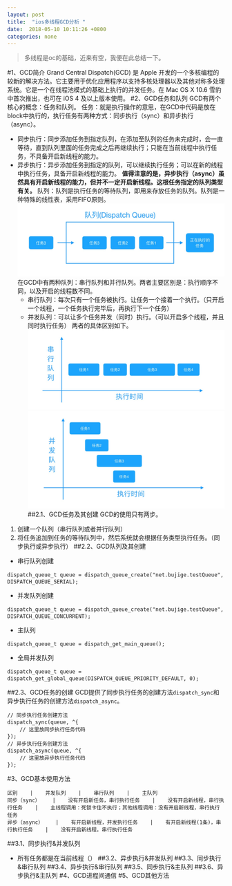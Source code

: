 ```yaml
---
layout: post
title:  "ios多线程GCD分析 "
date:  2018-05-10 10:11:26 +0800
categories: none
---
```

> 多线程是oc的基础，近来有空，我便在此总结一下。

#1、GCD简介
Grand Central Dispatch(GCD) 是 Apple 开发的一个多核编程的较新的解决方法。它主要用于优化应用程序以支持多核处理器以及其他对称多处理系统。它是一个在线程池模式的基础上执行的并发任务。在 Mac OS X 10.6 雪豹中首次推出，也可在 iOS 4 及以上版本使用。
#2、GCD任务和队列
GCD有两个核心的概念：任务和队列。
任务：就是执行操作的意思，在GCD中代码是放在block中执行的，执行任务有两种方式：同步执行（sync）和异步执行（async）。
* 同步执行：同步添加任务到指定队列，在添加至队列的任务未完成时，会一直等待，直到队列里面的任务完成之后再继续执行；只能在当前线程中执行任务，不具备开启新线程的能力。
* 异步执行：异步添加任务到指定的队列，可以继续执行任务；可以在新的线程中执行任务，具备开启新线程的能力。
**值得注意的是，异步执行（async）虽然具有开启新线程的能力，但并不一定开启新线程。这根任务指定的队列类型有关。**
队列：队列是执行任务的等待队列，即用来存放任务的队列。队列是一种特殊的线性表，采用FIFO原则。
![](/images/2018-07-16-18-13-14.jpg)
在GCD中有两种队列：串行队列和并行队列。两者主要区别是：执行顺序不同，以及开启的线程数不同。
    * 串行队列：每次只有一个任务被执行。让任务一个接着一个执行。（只开启一个线程，一个任务执行完毕后，再执行下一个任务）
    * 并发队列：可以让多个任务并发（同时）执行。（可以开启多个线程，并且同时执行任务）
两者的具体区别如下。
![](/images/2018-07-16-18-17-10.jpg)
![](/images/2018-07-16-18-17-16.jpg)
##2.1、GCD任务及其创建
GCD的使用只有两步。
1. 创建一个队列（串行队列或者并行队列）
2. 将任务追加到任务的等待队列中，然后系统就会根据任务类型执行任务。（同步执行或异步执行）
##2.2、GCD队列及其创建
* 串行队列创建  
```objc
dispatch_queue_t queue = dispatch_queue_create("net.bujige.testQueue", DISPATCH_QUEUE_SERIAL);
```
* 并发队列创建
```objc
dispatch_queue_t queue = dispatch_queue_create("net.bujige.testQueue", DISPATCH_QUEUE_CONCURRENT);
```
* 主队列
```objc
dispatch_queue_t queue = dispatch_get_main_queue();
```
* 全局并发队列
```objc
dispatch_queue_t queue = dispatch_get_global_queue(DISPATCH_QUEUE_PRIORITY_DEFAULT, 0);
```
##2.3、GCD任务的创建
GCD提供了同步执行任务的创建方法`dispatch_sync`和异步执行任务的创建方法`dispatch_async`。
```objc
// 同步执行任务创建方法
dispatch_sync(queue, ^{
    // 这里放同步执行任务代码
});
// 异步执行任务创建方法
dispatch_async(queue, ^{
    // 这里放异步执行任务代码
});
```
#3、GCD基本使用方法
```table
区别    |    并发队列    |    串行队列    |    主队列
同步（sync）    |    没有开启新任务，串行执行任务    |    没有开启新线程，串行执行任务    |    主线程调用：死锁卡住不执行；其他线程调用：没有开启新线程，串行执行任务    
异步（async）    |    有开启新线程，并发执行任务    |    有开启新线程(1条)，串行执行任务    |    没有开启新线程，串行执行任务
```
##3.1、同步执行&并发队列
* 所有任务都是在当前线程（）
##3.2、异步执行&并发队列
##3.3、同步执行&串行队列
##3.4、异步执行&串行队列
##3.5、同步执行&主队列
##3.6、异步执行&主队列
#4、GCD进程间通信
#5、GCD其他方法